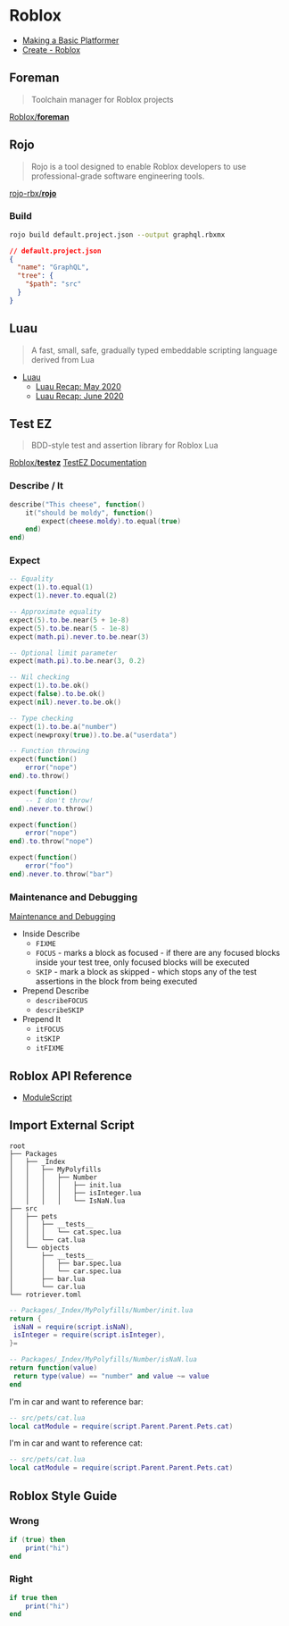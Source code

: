 # Roblox

* [Making a Basic Platformer](https://developer.roblox.com/en-us/articles/Creating-Your-First-Game)
* [Create - Roblox](https://www.roblox.com/create)


## Foreman

> Toolchain manager for Roblox projects

[Roblox/**foreman**](https://github.com/Roblox/foreman)


## Rojo

> Rojo is a tool designed to enable Roblox developers to use professional-grade software engineering tools.

[rojo-rbx/**rojo**](https://github.com/rojo-rbx/rojo)

### Build

```bash
rojo build default.project.json --output graphql.rbxmx
```

```json
// default.project.json
{
  "name": "GraphQL",
  "tree": {
    "$path": "src"
  }
}
```


## Luau

> A fast, small, safe, gradually typed embeddable scripting language derived from Lua

* [Luau](https://roblox.github.io/luau/)
  * [Luau Recap: May 2020](https://devforum.roblox.com/t/luau-recap-may-2020/581996)
  * [Luau Recap: June 2020](https://devforum.roblox.com/t/luau-recap-june-2020/632346)




## Test EZ


> BDD-style test and assertion library for Roblox Lua

[Roblox/**testez**](https://github.com/roblox/testez)
[TestEZ Documentation](https://roblox.github.io/testez/api-reference/#expect)

### Describe / It

```lua
describe("This cheese", function()
    it("should be moldy", function()
        expect(cheese.moldy).to.equal(true)
    end)
end)
```

### Expect

```lua
-- Equality
expect(1).to.equal(1)
expect(1).never.to.equal(2)

-- Approximate equality
expect(5).to.be.near(5 + 1e-8)
expect(5).to.be.near(5 - 1e-8)
expect(math.pi).never.to.be.near(3)

-- Optional limit parameter
expect(math.pi).to.be.near(3, 0.2)

-- Nil checking
expect(1).to.be.ok()
expect(false).to.be.ok()
expect(nil).never.to.be.ok()

-- Type checking
expect(1).to.be.a("number")
expect(newproxy(true)).to.be.a("userdata")

-- Function throwing
expect(function()
    error("nope")
end).to.throw()

expect(function()
    -- I don't throw!
end).never.to.throw()

expect(function()
    error("nope")
end).to.throw("nope")

expect(function()
    error("foo")
end).never.to.throw("bar")
```

### Maintenance and Debugging

[Maintenance and Debugging](https://roblox.github.io/testez/api-reference/#maintenance-and-debugging)

* Inside Describe
  * `FIXME`
  * `FOCUS` - marks a block as focused - if there are any focused blocks inside your test tree, only focused blocks will be executed
  * `SKIP` - mark a block as skipped - which stops any of the test assertions in the block from being executed
* Prepend Describe
  * `describeFOCUS`
  * `describeSKIP`
* Prepend It
  * `itFOCUS`
  * `itSKIP`
  * `itFIXME`


## Roblox API Reference

* [ModuleScript](https://developer.roblox.com/en-us/api-reference/class/ModuleScript)

## Import External Script


```none
root
├── Packages
│   ├── _Index
│   │   ├── MyPolyfills
│   │   │   ├── Number
│   │   │   │   ├── init.lua
│   │   │   │   ├── isInteger.lua
│   │   │   │   └── IsNaN.lua
├── src
│   ├── pets
│   │   ├── __tests__
│   │   │   └── cat.spec.lua
│   │   └── cat.lua
│   └── objects
│       ├── __tests__
│       │   ├── bar.spec.lua
│       │   └── car.spec.lua
│       ├── bar.lua
│       └── car.lua
└── rotriever.toml
```


```lua
-- Packages/_Index/MyPolyfills/Number/init.lua
return {
 isNaN = require(script.isNaN),
 isInteger = require(script.isInteger),
}=
```

```lua
-- Packages/_Index/MyPolyfills/Number/isNaN.lua
return function(value)
 return type(value) == "number" and value ~= value
end
```


I'm in car and want to reference bar:

```lua
-- src/pets/cat.lua
local catModule = require(script.Parent.Parent.Pets.cat)
```

I'm in car and want to reference cat:

```lua
-- src/pets/cat.lua
local catModule = require(script.Parent.Parent.Pets.cat)
```



## Roblox Style Guide

### Wrong

```lua
if (true) then
    print("hi")
end
```

### Right

```lua
if true then
    print("hi")
end
```

